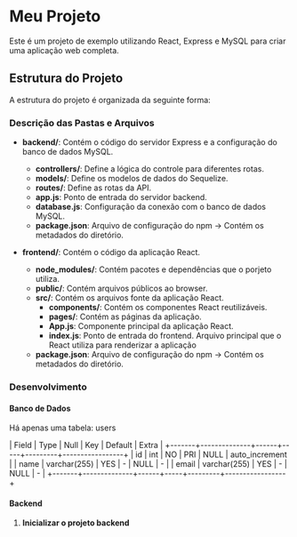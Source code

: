 # Meu Projeto

Este é um projeto de exemplo utilizando React, Express e MySQL para criar uma aplicação web completa.

## Estrutura do Projeto

A estrutura do projeto é organizada da seguinte forma:


### Descrição das Pastas e Arquivos

- **backend/**: Contém o código do servidor Express e a configuração do banco de dados MySQL.
  - **controllers/**: Define a lógica do controle para diferentes rotas.
  - **models/**: Define os modelos de dados do Sequelize.
  - **routes/**: Define as rotas da API.
  - **app.js**: Ponto de entrada do servidor backend.
  - **database.js**: Configuração da conexão com o banco de dados MySQL.
  - **package.json**: Arquivo de configuração do npm -> Contém os metadados do diretório.

- **frontend/**: Contém o código da aplicação React.
  - **node_modules/**: Contém pacotes e dependências que o porjeto utiliza.
  - **public/**: Contém arquivos públicos ao browser.
  - **src/**: Contém os arquivos fonte da aplicação React.
    - **components/**: Contém os componentes React reutilizáveis.
    - **pages/**: Contém as páginas da aplicação.
    - **App.js**: Componente principal da aplicação React.
    - **index.js**: Ponto de entrada do frontend. Arquivo principal que o React utiliza para renderizar a aplicação
  - **package.json**: Arquivo de configuração do npm -> Contém os metadados do diretório.

### Desenvolvimento

#### Banco de Dados

Há apenas uma tabela: users

| Field | Type         | Null | Key  | Default |    Extra       |
+-------+--------------+------+-----+---------+-----------------+
| id    | int          | NO   | PRI  |  NULL   | auto_increment |
| name  | varchar(255) | YES  |  -   |  NULL   |     -          |
| email | varchar(255) | YES  |  -   |  NULL   |     -          |
+-------+--------------+------+-----+---------+-----------------+

#### Backend

1. **Inicializar o projeto backend**
   
